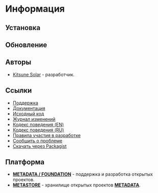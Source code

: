 # Информация

## Установка

## Обновление

## Авторы

- [Kitsune Solar](https://kitsune.solar/) - разработчик.

## Ссылки

- [Поддержка]()
- [Документация]()
- [Исходный код](https://github.com/#)
- [Журнал изменений](CHANGELOG.md)
- [Кодекс поведения (EN)](CODE_OF_CONDUCT.en.md)
- [Кодекс поведения (RU)](CODE_OF_CONDUCT.ru.md)
- [Правила участия в разработке](CONTRIBUTING.md)
- [Сообщить о проблеме](https://github.com/#/issues)
- [Скачать через Packagist](https://packagist.org/packages/metastore/#)

## Платформа

- [**METADATA / FOUNDATION**](https://metadata.foundation/) - поддержка и разработка открытых проектов.
- [**METASTORE**](https://metastore.pro/) - хранилище открытых проектов [**METADATA**](https://metadata.foundation/).
